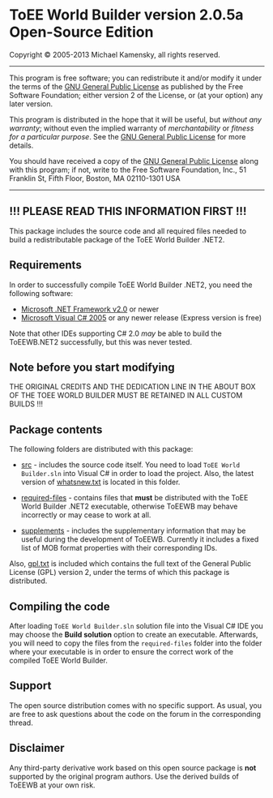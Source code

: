 ToEE World Builder version 2.0.5a Open-Source Edition
=====================================================

Copyright &copy; 2005-2013 Michael Kamensky, all rights reserved.

---

This program is free software; you can redistribute it and/or modify
it under the terms of the [GNU General Public License](gpl.txt) as published by
the Free Software Foundation; either version 2 of the License, or
(at your option) any later version.

This program is distributed in the hope that it will be useful,
but _without any warranty_; without even the implied warranty of
_merchantability_ or _fitness for a particular purpose_. See the
[GNU General Public License](gpl.txt) for more details.

You should have received a copy of the [GNU General Public License](gpl.txt)
along with this program; if not, write to the Free Software
Foundation, Inc., 51 Franklin St, Fifth Floor, Boston, MA  02110-1301  USA

---

!!! PLEASE READ THIS INFORMATION FIRST !!!
------------------------------------------

This package includes the source code and all required files needed to
build a redistributable package of the ToEE World Builder .NET2.

Requirements
------------

In order to successfully compile ToEE World Builder .NET2, you need the
following software:

* [Microsoft .NET Framework v2.0](http://www.microsoft.com/net/download) or newer
* [Microsoft Visual C# 2005](http://www.microsoft.com/visualstudio/eng/downloads) or any newer release (Express version is free)

Note that other IDEs supporting C# 2.0 _may_ be able to build the ToEEWB.NET2
successfully, but this was never tested.

Note before you start modifying
-------------------------------

THE ORIGINAL CREDITS AND THE DEDICATION LINE IN THE ABOUT BOX OF THE TOEE WORLD
BUILDER MUST BE RETAINED IN ALL CUSTOM BUILDS !!!

Package contents
----------------

The following folders are distributed with this package:

* [src](src) - includes the source code itself. You need to load `ToEE World Builder.sln`
      into Visual C# in order to load the project. Also, the latest version of
      [whatsnew.txt](src/whatsnew.txt) is located in this folder.

* [required-files](required-files) - contains files that **must** be distributed with the ToEE World
                 Builder .NET2 executable, otherwise ToEEWB may behave incorrectly
                 or may cease to work at all.

* [supplements](supplements) - includes the supplementary information that may be useful during
              the development of ToEEWB. Currently it includes a fixed list of
              MOB format properties with their corresponding IDs.

Also, [gpl.txt](gpl.txt) is included which contains the full text of the General Public
License (GPL) version 2, under the terms of which this package is distributed.

Compiling the code
------------------

After loading `ToEE World Builder.sln` solution file into the
Visual C# IDE you may choose the **Build solution** option to create an executable.
Afterwards, you will need to copy the files from the `required-files` folder into
the folder where your executable is in order to ensure the correct work of the
compiled ToEE World Builder.

Support
-------

The open source distribution comes with no specific support. As usual, you are
free to ask questions about the code on the forum in the corresponding thread.

Disclaimer
----------

Any third-party derivative work based on this open source package is **not** 
supported by the original program authors. Use the derived builds of ToEEWB
at your own risk.
